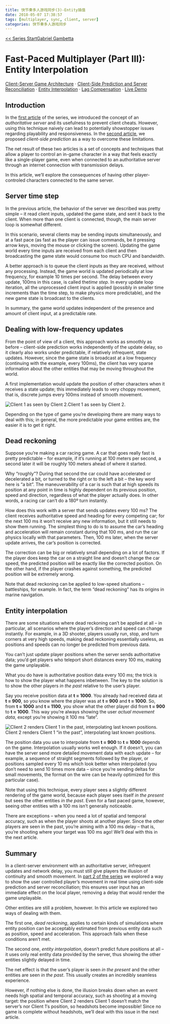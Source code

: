 ```yaml
---
title: 快节奏多人游戏同步(3)-Entity插值
date: 2018-05-07 17:38:57
tags: [multiplayer, sync, client, server]
categories: 快节奏多人游戏同步
---
```


[<< Series Start](http://www.gabrielgambetta.com/client-server-game-architecture.html)[Gabriel Gambetta](http://www.gabrielgambetta.com/index.html)

# Fast-Paced Multiplayer (Part III): Entity Interpolation

[Client-Server Game Architecture](http://www.gabrielgambetta.com/client-server-game-architecture.html) · [Client-Side Prediction and Server Reconciliation](http://www.gabrielgambetta.com/client-side-prediction-server-reconciliation.html) · [Entity Interpolation](http://www.gabrielgambetta.com/entity-interpolation.html) · [Lag Compensation](http://www.gabrielgambetta.com/lag-compensation.html) · [Live Demo](http://www.gabrielgambetta.com/client-side-prediction-live-demo.html)

## Introduction

In the [first article](http://www.gabrielgambetta.com/client-server-game-architecture.html) of the series, we introduced the concept of an *authoritative server* and its usefulness to prevent client cheats. However, using this technique naively can lead to potentially showstopper issues regarding playability and responsiveness. In the [second article](http://www.gabrielgambetta.com/client-side-prediction-server-reconciliation.html), we proposed *client-side prediction* as a way to overcome these limitations.

The net result of these two articles is a set of concepts and techniques that allow a player to control an in-game character in a way that feels exactly like a single-player game, even when connected to an authoritative server through an internet connection with transmission delays.

In this article, we’ll explore the consequences of having other player-controled characters connected to the same server.

## Server time step

In the previous article, the behavior of the server we described was pretty simple – it read client inputs, updated the game state, and sent it back to the client. When more than one client is connected, though, the main server loop is somewhat different.

In this scenario, several clients may be sending inputs simultaneously, and at a fast pace (as fast as the player can issue commands, be it pressing arrow keys, moving the mouse or clicking the screen). Updating the game world every time inputs are received from each client and then broadcasting the game state would consume too much CPU and bandwidth.

A better approach is to queue the client inputs as they are received, without any processing. Instead, the game world is updated periodically at low frequency, for example 10 times per second. The delay between every update, 100ms in this case, is called the*time step*. In every update loop iteration, all the unprocessed client input is applied (possibly in smaller time increments than the time step, to make physics more predictable), and the new game state is broadcast to the clients.

In summary, the game world updates independent of the presence and amount of client input, at a predictable rate.

## Dealing with low-frequency updates

From the point of view of a client, this approach works as smoothly as before – client-side prediction works independently of the update delay, so it clearly also works under predictable, if relatively infrequent, state updates. However, since the game state is broadcast at a low frequency (continuing with the example, every 100ms), the client has very sparse information about the other entities that may be moving throughout the world.

A first implementation would update the position of other characters when it receives a state update; this immediately leads to very choppy movement, that is, discrete jumps every 100ms instead of smooth movement.

![Client 1 as seen by Client 2.](http://www.gabrielgambetta.com/img/fpm3-01.png)Client 1 as seen by Client 2.

Depending on the type of game you’re developing there are many ways to deal with this; in general, the more predictable your game entities are, the easier it is to get it right.

## Dead reckoning

Suppose you’re making a car racing game. A car that goes really fast is pretty predictable – for example, if it’s running at 100 meters per second, a second later it will be roughly 100 meters ahead of where it started.

Why “roughly”? During that second the car could have accelerated or decelerated a bit, or turned to the right or to the left a bit – the key word here is “a bit”. The maneuverability of a car is such that at high speeds its position at any point in time is highly dependent on its previous position, speed and direction, regardless of what the player actually does. In other words, a racing car can’t do a 180º turn instantly.

How does this work with a server that sends updates every 100 ms? The client receives authoritative speed and heading for every competing car; for the next 100 ms it won’t receive any new information, but it still needs to show them running. The simplest thing to do is to assume the car’s heading and acceleration will remain constant during that 100 ms, and run the car physics locally with that parameters. Then, 100 ms later, when the server update arrives, the car’s position is corrected.

The correction can be big or relatively small depending on a lot of factors. If the player does keep the car on a straight line and doesn’t change the car speed, the predicted position will be exactly like the corrected position. On the other hand, if the player crashes against something, the predicted position will be extremely wrong.

Note that dead reckoning can be applied to low-speed situations – battleships, for example. In fact, the term “dead reckoning” has its origins in marine navigation.

## Entity interpolation

There are some situations where dead reckoning can’t be applied at all – in particular, all scenarios where the player’s direction and speed can change instantly. For example, in a 3D shooter, players usually run, stop, and turn corners at very high speeds, making dead reckoning essentially useless, as positions and speeds can no longer be predicted from previous data.

You can’t just update player positions when the server sends authoritative data; you’d get players who teleport short distances every 100 ms, making the game unplayable.

What you do have is authoritative position data every 100 ms; the trick is how to show the player what happens inbetween. The key to the solution is to show the other players *in the past* relative to the user’s player.

Say you receive position data at **t = 1000**. You already had received data at **t = 900**, so you know where the player was at **t = 900** and **t = 1000**. So, from **t = 1000** and **t = 1100**, you show what the other player did from **t = 900** to **t = 1000**. This way you’re always showing the user *actual movement data*, except you’re showing it 100 ms “late”.

![Client 2 renders Client 1 in the past, interpolating last known positions.](http://www.gabrielgambetta.com/img/fpm3-02.png)Client 2 renders Client 1 “in the past”, interpolating last known positions.

The position data you use to interpolate from **t = 900** to **t = 1000** depends on the game. Interpolation usually works well enough. If it doesn’t, you can have the server send more detailed movement data with each update – for example, a sequence of straight segments followed by the player, or positions sampled every 10 ms which look better when interpolated (you don’t need to send 10 times more data – since you’re sending deltas for small movements, the format on the wire can be heavily optimized for this particular case).

Note that using this technique, every player sees a slightly different rendering of the game world, because each player sees itself *in the present* but sees the other entities *in the past*. Even for a fast paced game, however, seeing other entities with a 100 ms isn’t generally noticeable.

There are exceptions – when you need a lot of spatial and temporal accuracy, such as when the player shoots at another player. Since the other players are seen in the past, you’re aiming with a 100 ms delay – that is, you’re shooting where your target was 100 ms ago! We’ll deal with this in the next article.

## Summary

In a client-server environment with an authoritative server, infrequent updates and network delay, you must still give players the illusion of continuity and smooth movement. In [part 2 of the series](http://www.gabrielgambetta.com/client-side-prediction-server-reconciliation.html) we explored a way to show the user controlled player’s movement in real time using client-side prediction and server reconciliation; this ensures user input has an immediate effect on the local player, removing a delay that would render the game unplayable.

Other entities are still a problem, however. In this article we explored two ways of dealing with them.

The first one, *dead reckoning*, applies to certain kinds of simulations where entity position can be acceptably estimated from previous entity data such as position, speed and acceleration. This approach fails when these conditions aren’t met.

The second one, *entity interpolation*, doesn’t predict future positions at all – it uses only real entity data provided by the server, thus showing the other entities slightly delayed in time.

The net effect is that the user’s player is seen *in the present* and the other entities are seen *in the past*. This usually creates an incredibly seamless experience.

However, if nothing else is done, the illusion breaks down when an event needs high spatial and temporal accuracy, such as shooting at a moving target: the position where Client 2 renders Client 1 doesn’t match the server’s nor Client 1′s position, so headshots become impossible! Since no game is complete without headshots, we’ll deal with this issue in the next article.

